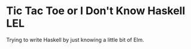 # Tic Tac Toe or I Don't Know Haskell LEL

Trying to write Haskell by just knowing a little bit of Elm.
